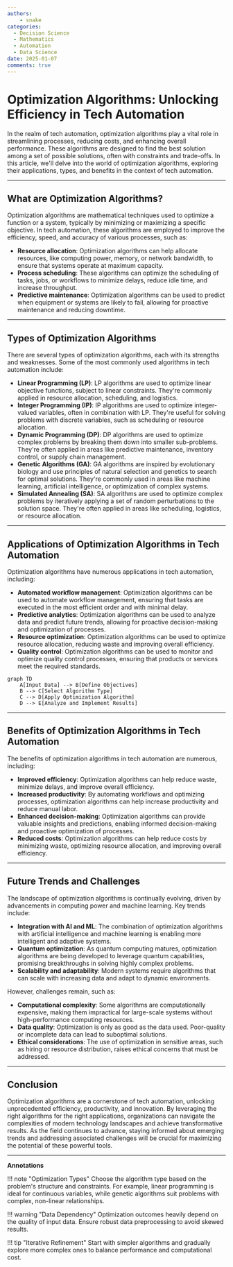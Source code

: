 ```yaml
---
authors: 
    - snake
categories:
  - Decision Science
  - Mathematics
  - Automation
  - Data Science
date: 2025-01-07
comments: true
---
```


# **Optimization Algorithms: Unlocking Efficiency in Tech Automation**

In the realm of tech automation, optimization algorithms play a vital role in streamlining processes, reducing costs, and enhancing overall performance. These algorithms are designed to find the best solution among a set of possible solutions, often with constraints and trade-offs. In this article, we'll delve into the world of optimization algorithms, exploring their applications, types, and benefits in the context of tech automation.

---

**What are Optimization Algorithms?**
------------------------------------

Optimization algorithms are mathematical techniques used to optimize a function or a system, typically by minimizing or maximizing a specific objective. In tech automation, these algorithms are employed to improve the efficiency, speed, and accuracy of various processes, such as:

* **Resource allocation**: Optimization algorithms can help allocate resources, like computing power, memory, or network bandwidth, to ensure that systems operate at maximum capacity.
* **Process scheduling**: These algorithms can optimize the scheduling of tasks, jobs, or workflows to minimize delays, reduce idle time, and increase throughput.
* **Predictive maintenance**: Optimization algorithms can be used to predict when equipment or systems are likely to fail, allowing for proactive maintenance and reducing downtime.

---

**Types of Optimization Algorithms**
--------------------------------------

There are several types of optimization algorithms, each with its strengths and weaknesses. Some of the most commonly used algorithms in tech automation include:

* **Linear Programming (LP)**: LP algorithms are used to optimize linear objective functions, subject to linear constraints. They're commonly applied in resource allocation, scheduling, and logistics.
* **Integer Programming (IP)**: IP algorithms are used to optimize integer-valued variables, often in combination with LP. They're useful for solving problems with discrete variables, such as scheduling or resource allocation.
* **Dynamic Programming (DP)**: DP algorithms are used to optimize complex problems by breaking them down into smaller sub-problems. They're often applied in areas like predictive maintenance, inventory control, or supply chain management.
* **Genetic Algorithms (GA)**: GA algorithms are inspired by evolutionary biology and use principles of natural selection and genetics to search for optimal solutions. They're commonly used in areas like machine learning, artificial intelligence, or optimization of complex systems.
* **Simulated Annealing (SA)**: SA algorithms are used to optimize complex problems by iteratively applying a set of random perturbations to the solution space. They're often applied in areas like scheduling, logistics, or resource allocation.

---

**Applications of Optimization Algorithms in Tech Automation**
-----------------------------------------------------------

Optimization algorithms have numerous applications in tech automation, including:

* **Automated workflow management**: Optimization algorithms can be used to automate workflow management, ensuring that tasks are executed in the most efficient order and with minimal delay.
* **Predictive analytics**: Optimization algorithms can be used to analyze data and predict future trends, allowing for proactive decision-making and optimization of processes.
* **Resource optimization**: Optimization algorithms can be used to optimize resource allocation, reducing waste and improving overall efficiency.
* **Quality control**: Optimization algorithms can be used to monitor and optimize quality control processes, ensuring that products or services meet the required standards.

```mermaid
graph TD
    A[Input Data] --> B[Define Objectives]
    B --> C[Select Algorithm Type]
    C --> D[Apply Optimization Algorithm]
    D --> E[Analyze and Implement Results]
```

---

**Benefits of Optimization Algorithms in Tech Automation**
-----------------------------------------------------------

The benefits of optimization algorithms in tech automation are numerous, including:

* **Improved efficiency**: Optimization algorithms can help reduce waste, minimize delays, and improve overall efficiency.
* **Increased productivity**: By automating workflows and optimizing processes, optimization algorithms can help increase productivity and reduce manual labor.
* **Enhanced decision-making**: Optimization algorithms can provide valuable insights and predictions, enabling informed decision-making and proactive optimization of processes.
* **Reduced costs**: Optimization algorithms can help reduce costs by minimizing waste, optimizing resource allocation, and improving overall efficiency.

---

**Future Trends and Challenges**
-----------------------------------

The landscape of optimization algorithms is continually evolving, driven by advancements in computing power and machine learning. Key trends include:

* **Integration with AI and ML**: The combination of optimization algorithms with artificial intelligence and machine learning is enabling more intelligent and adaptive systems.
* **Quantum optimization**: As quantum computing matures, optimization algorithms are being developed to leverage quantum capabilities, promising breakthroughs in solving highly complex problems.
* **Scalability and adaptability**: Modern systems require algorithms that can scale with increasing data and adapt to dynamic environments.

However, challenges remain, such as:

* **Computational complexity**: Some algorithms are computationally expensive, making them impractical for large-scale systems without high-performance computing resources.
* **Data quality**: Optimization is only as good as the data used. Poor-quality or incomplete data can lead to suboptimal solutions.
* **Ethical considerations**: The use of optimization in sensitive areas, such as hiring or resource distribution, raises ethical concerns that must be addressed.

---

**Conclusion**
----------

Optimization algorithms are a cornerstone of tech automation, unlocking unprecedented efficiency, productivity, and innovation. By leveraging the right algorithms for the right applications, organizations can navigate the complexities of modern technology landscapes and achieve transformative results. As the field continues to advance, staying informed about emerging trends and addressing associated challenges will be crucial for maximizing the potential of these powerful tools.

---

**Annotations**

!!! note "Optimization Types"
    Choose the algorithm type based on the problem's structure and constraints. For example, linear programming is ideal for continuous variables, while genetic algorithms suit problems with complex, non-linear relationships.

!!! warning "Data Dependency"
    Optimization outcomes heavily depend on the quality of input data. Ensure robust data preprocessing to avoid skewed results.

!!! tip "Iterative Refinement"
    Start with simpler algorithms and gradually explore more complex ones to balance performance and computational cost.
